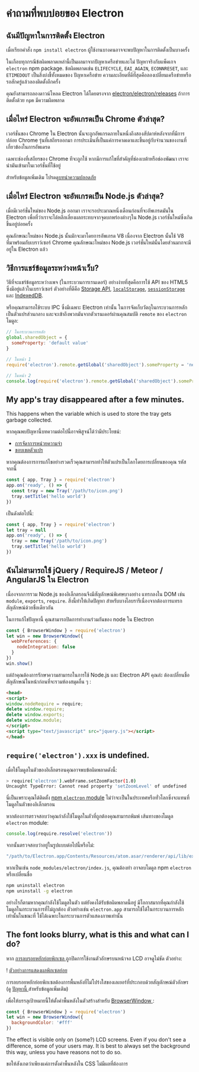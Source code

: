 # คำถามที่พบบ่อยของ Electron

## ฉันมีปัญหาในการติดตั้ง Electron

เมื่อเรียกคำสั่ง `npm install electron` ผู้ใช้งานบางคนอาจจะพบปัญหาในการติดตั้งเป็นบางครั้ง

ในเกือบทุกกรณีข้อผิดพลาดเหล่านี้เป็นผลมาจากปัญหาเครือข่ายและไม่ ปัญหาจริงกับแพ็คเกจ `electron` npm package. ข้อผิดพลาดเช่น `ELIFECYCLE`, `EAI_AGAIN`, `ECONNRESET`, และ `ETIMEDOUT` เป็นสิ่งบ่งชี้ทั้งหมดของ ปัญหาเครือข่าย ความละเอียดที่ดีที่สุดคือลองเปลี่ยนเครือข่ายหรือ รอสักครู่แล้วลองติดตั้งอีกครั้ง

คุณยังสามารถลองดาวน์โหลด Electron ได้โดยตรงจาก [electron/electron/releases](https://github.com/electron/electron/releases) ถ้าการติดตั้งด้วย `npm` มีความผิดพลาด

## เมื่อไหร่ Electron จะอัพเกรดเป็น Chrome ตัวล่าสุด?

เวอร์ชั่นของ Chrome ใน Electron นั้นจะถูกอัพเกรดภายในหนึ่งถึงสองสัปดาห์หลังจากที่มีการปล่อย Chrome รุ่นที่เสถียรออกมา การประเมินที่เป็นแค่การคาดเดาและขึ้นอยู่กับจำนวนของงานที่เกี่ยวข้องในการอัพเดรด

เฉพาะช่องที่เสถียรของ Chrome ทีจะถูกใช้ หากมีการแก้ไขที่สำคัญที่ช่องเบต้าหรือช่องพัฒนา เราจะนำมันเข้ามาในเวอร์ชั่นที่ใช้อยู่

สำหรับข้อมูลเพิ่มเติม โปรดดู[บทนำความปลอดภัย](tutorial/security.md)

## เมื่อไหร่ Electron จะอัพเกรดเป็น Node.js ตัวล่าสุด?

เมื่อมีเวอร์ชั่นใหม่ของ Node.js ออกมา เราจะรอประมาณหนึ่งเดือนก่อนที่จะอัพเกรดมันใน Electron เพื่อที่ว่าเราจะได้หลีกเลี่ยงผลกระทบจากจุดบกพร่องต่างๆใน Node.js เวอร์ชั่นใหม่ซึ่งเกิดขึ้นอยู่บ่อยครั้ง

คุณลักษณะใหม่ของ Node.js นั้นมักจะมาโดยการอัพเกรด V8 เนื่องจาก Electron นั้นใช้ V8 ที่มาพร้อมกับเบราว์เซอร์ Chrome คุณลักษณะใหม่ของ Node.js เวอร์ชั่นใหม่นั้นโดยส่วนมากจะมีอยู่ใน Electron แล้ว

## วิธีการแชร์ข้อมูลระหว่างหน้าเว็บ?

วิธีที่จะแชร์ข้อมูลระหว่างเพจ (ในกระบวนการเรนเดอร์) อย่างง่ายที่สุดคือการใช้ API ของ HTML5 ซึ่งมีอยู่แล้วในเบราว์เซอร์ ตัวอย่างที่ดีคือ [Storage API](https://developer.mozilla.org/en-US/docs/Web/API/Storage), [`localStorage`](https://developer.mozilla.org/en-US/docs/Web/API/Window/localStorage), [`sessionStorage`](https://developer.mozilla.org/en-US/docs/Web/API/Window/sessionStorage) และ [IndexedDB](https://developer.mozilla.org/en-US/docs/Web/API/IndexedDB_API).

หรือคุณสามารถใช้ระบบ IPC ซึ่งมีเฉพาะ Electron เท่านั้น ในการจัดเก็บวัตถุในกระบวนการหลักเป็นตัวแปรส่วนกลาง และจะเข้าถึงพวกมันจากตัวเรนเดอร์ผ่านคุณสมบัติ `remote` ของ `electron` โมดูล:

```javascript
// ในกระบวนการหลัก
global.sharedObject = {
  someProperty: 'default value'
}
```

```javascript
// ในหน้า 1
require('electron').remote.getGlobal('sharedObject').someProperty = 'new value'
```

```javascript
// ในหน้า 2
console.log(require('electron').remote.getGlobal('sharedObject').someProperty)
```

## My app's tray disappeared after a few minutes.

This happens when the variable which is used to store the tray gets garbage collected.

หากคุณพบปัญหานี้บทความต่อไปนี้อาจพิสูจน์ได้ว่ามีประโยชน์:

* [การจัดาการหน่วยความจำ](https://developer.mozilla.org/en-US/docs/Web/JavaScript/Memory_Management)
* [ขอบเขตตัวแปร](https://msdn.microsoft.com/library/bzt2dkta(v=vs.94).aspx)

หากคุณต้องการการแก้ไขอย่างรวดเร็วคุณสามารถทำให้ตัวแปรเป็นโลกโดยการเปลี่ยนของคุณ รหัสจากนี้

```javascript
const { app, Tray } = require('electron')
app.on('ready', () => {
  const tray = new Tray('/path/to/icon.png')
  tray.setTitle('hello world')
})
```

เป็นดังต่อไปนี้:

```javascript
const { app, Tray } = require('electron')
let tray = null
app.on('ready', () => {
  tray = new Tray('/path/to/icon.png')
  tray.setTitle('hello world')
})
```

## ฉันไม่สามารถใช้ jQuery / RequireJS / Meteor / AngularJS ใน Electron

เนื่องจากการรวม Node.js ของอิเล็กตรอนจึงมีสัญลักษณ์พิเศษบางอย่าง แทรกลงใน DOM เช่น `module`, `exports`, `require`. สิ่งนี้ทำให้เกิดปัญหา สำหรับบางไลบรารีเนื่องจากต้องการแทรกสัญลักษณ์ด้วยชื่อเดียวกัน

ในการแก้ไขปัญหานี้ คุณสามารถปิดการทำงานร่วมกันของ node ใน Electron

```javascript
const { BrowserWindow } = require('electron')
let win = new BrowserWindow({
  webPreferences: {
    nodeIntegration: false
  }
})
win.show()
```

แต่ถ้าคุณต้องการรักษาความสามารถในการใช้ Node.js และ Electron API คุณล่ะ ต้องเปลี่ยนชื่อสัญลักษณ์ในหน้าก่อนที่จะรวมห้องสมุดอื่น ๆ :

```html
<head>
<script>
window.nodeRequire = require;
delete window.require;
delete window.exports;
delete window.module;
</script>
<script type="text/javascript" src="jquery.js"></script>
</head>
```

## `require('electron').xxx` is undefined.

เมื่อใช้โมดูลในตัวของอิเล็กตรอนคุณอาจพบข้อผิดพลาดดังนี้:

```sh
> require('electron').webFrame.setZoomFactor(1.0)
Uncaught TypeError: Cannot read property 'setZoomLevel' of undefined
```

นี่เป็นเพราะคุณได้ติดตั้ง [npm `electron` module](https://www.npmjs.com/package/electron) ไม่ว่าจะเป็นในประเทศหรือทั่วโลกซึ่งจะแทนที่โมดูลในตัวของอิเล็กตรอน

หากต้องการตรวจสอบว่าคุณกำลังใช้โมดูลในตัวที่ถูกต้องคุณสามารถพิมพ์ เส้นทางของโมดูล `electron` module:

```javascript
console.log(require.resolve('electron'))
```

จากนั้นตรวจสอบว่าอยู่ในรูปแบบต่อไปนี้หรือไม่:

```sh
"/path/to/Electron.app/Contents/Resources/atom.asar/renderer/api/lib/exports/electron.js"
```

หากเป็นเช่น `node_modules/electron/index.js`, คุณต้องทำ อาจลบโมดูล npm `electron` หรือเปลี่ยนชื่อ

```sh
npm uninstall electron
npm uninstall -g electron
```

อย่างไรก็ตามหากคุณกำลังใช้โมดูลในตัว แต่ยังคงได้รับข้อผิดพลาดนี้อยู่ มีโอกาสมากที่คุณกำลังใช้โมดูลในกระบวนการที่ไม่ถูกต้อง ตัวอย่างเช่น `electron.app` สามารถใช้ได้ในกระบวนการหลักเท่านั้นในขณะที่ </code> ใช้ได้เฉพาะในกระบวนการตัวแสดงภาพเท่านั้น

## The font looks blurry, what is this and what can I do?

หาก [ การลบรอยหยักย่อยพิกเซล ](http://alienryderflex.com/sub_pixel/) ถูกปิดการใช้งานตัวอักษรบนหน้าจอ LCD อาจดูไม่ชัด ตัวอย่าง:

! [ ตัวอย่างการแสดงผลพิกเซลย่อย ](images/subpixel-rendering-screenshot.gif)

การลบรอยหยักย่อยพิกเซลต้องการพื้นหลังที่ไม่โปร่งใสของเลเยอร์ที่ประกอบด้วยสัญลักษณ์ตัวอักษร (ดู [ ปัญหานี้ ](https://github.com/electron/electron/issues/6344#issuecomment-420371918) สำหรับข้อมูลเพิ่มเติม)

เพื่อให้บรรลุเป้าหมายนี้ให้ตั้งค่าพื้นหลังในตัวสร้างสำหรับ [ BrowserWindow ](api/browser-window.md):

```javascript
const { BrowserWindow } = require('electron')
let win = new BrowserWindow({
  backgroundColor: '#fff'
})
```

The effect is visible only on (some?) LCD screens. Even if you don't see a difference, some of your users may. It is best to always set the background this way, unless you have reasons not to do so.

ขอให้สังเกตว่าเพียงแค่การตั้งค่าพื้นหลังใน CSS ไม่มีผลที่ต้องการ